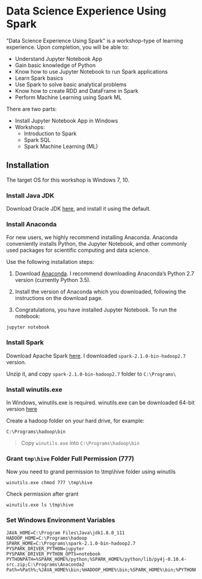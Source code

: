 # Data Science Experience Using Spark

"Data Science Experience Using Spark" is a workshop-type of learning experience. Upon completion, you will be able to:

- Understand Jupyter Notebook App
- Gain basic knowledge of Python
- Know how to use Jupyter Notebook to run Spark applications
- Learn Spark basics
- Use Spark to solve basic analytical problems
- Know how to create RDD and DataFrame in Spark
- Perform Machine Learning using Spark ML

There are two parts:

- Install Jupyter Notebook App in Windows
- Workshops:
  * Introduction to Spark
  * Spark SQL
  * Spark Machine Learning (ML)
  
## Installation

The target OS for this workshop is Windows 7, 10.

### Install Java JDK

Download Oracle JDK [here](http://www.oracle.com/technetwork/java/javase/downloads/index.html), and install it using the default.

### Install Anaconda

For new users, we highly recommend installing Anaconda. Anaconda conveniently installs Python, the Jupyter Notebook, and other commonly used packages for scientific computing and data science.

Use the following installation steps:

  1. Download [Anaconda](https://www.continuum.io/downloads). I recommend downloading Anaconda’s Python 2.7 version (currently Python 3.5).

  2. Install the version of Anaconda which you downloaded, following the instructions on the download page.

  3. Congratulations, you have installed Jupyter Notebook. To run the notebook:
  
  ``` 
  jupyter notebook
  ```

### Install Spark

Download Apache Spark [here](http://spark.apache.org/downloads.html). I downloaded `spark-2.1.0-bin-hadoop2.7` version.

Unzip it, and copy `spark-2.1.0-bin-hadoop2.7` folder to `C:\Programs\`

### Install winutils.exe

In Windows, winutils.exe is required. winutils.exe can be downloaded 64-bit version [here](https://github.com/steveloughran/winutils/raw/master/hadoop-2.6.0/bin/winutils.exe)

Create a hadoop folder on your hard drive, for example:

`C:\Programs\hadoop\bin`

> Copy `winutils.exe` into `C:\Programs\hadoop\bin`

### Grant `tmp\hive` Folder Full Permission (777)

Now you need to grand permission to \tmp\hive folder using winutils

`winutils.exe chmod 777 \tmp\hive`

Check permission after grant

`winutils.exe ls \tmp\hive`

### Set Windows Environment Variables

```
JAVA_HOME=C:\Program Files\Java\jdk1.8.0_111
HADOOP_HOME=C:\Programs\hadoop
SPARK_HOME=C:\Programs\spark-2.1.0-bin-hadoop2.7
PYSPARK_DRIVER_PYTHON=jupyter
PYSPARK_DRIVER_PYTHON_OPTS=notebook
PYTHONPATH=%SPARK_HOME%/python;%SPARK_HOME%/python/lib/py4j-0.10.4-src.zip;C:\Programs\Anaconda2
Path=%Path%;%JAVA_HOME%\bin;%HADOOP_HOME%\bin;%SPARK_HOME%\bin;%PYTHONPATH%
```
